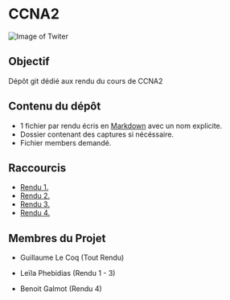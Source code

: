 # CCNA2

![Image of Twiter](https://brandspurng.com/wp-content/uploads/2018/12/Cisco-CCNA-Routing-Switching-brandspurng.jpg)

## Objectif

Dépôt git dédié aux rendu du cours de CCNA2

## Contenu du dépôt

* 1 fichier par rendu écris en [Markdown](https://github.com/adam-p/markdown-here/wiki/Markdown-Cheatsheet) avec un nom explicite.
* Dossier contenant des captures si nécéssaire.
* Fichier members demandé.

## Raccourcis

* [Rendu 1.](https://github.com/Ewillian/CCNA2/blob/master/Rendu%20du%20Tp1/Rendu.md)
* [Rendu 2.](https://github.com/Ewillian/CCNA2/blob/master/Rendu%20du%20Tp2/Rendu.md)
* [Rendu 3.](https://github.com/Ewillian/CCNA2/blob/master/Rendu%20du%20Tp3/Rendu.md)
* [Rendu 4.](https://github.com/Ewillian/CCNA2/blob/master/Rendu%20du%20Tp4/Rendu.md)


## Membres du Projet

* Guillaume Le Coq (Tout Rendu)

* Leïla Phebidias (Rendu 1 - 3)

* Benoit Galmot (Rendu 4)
